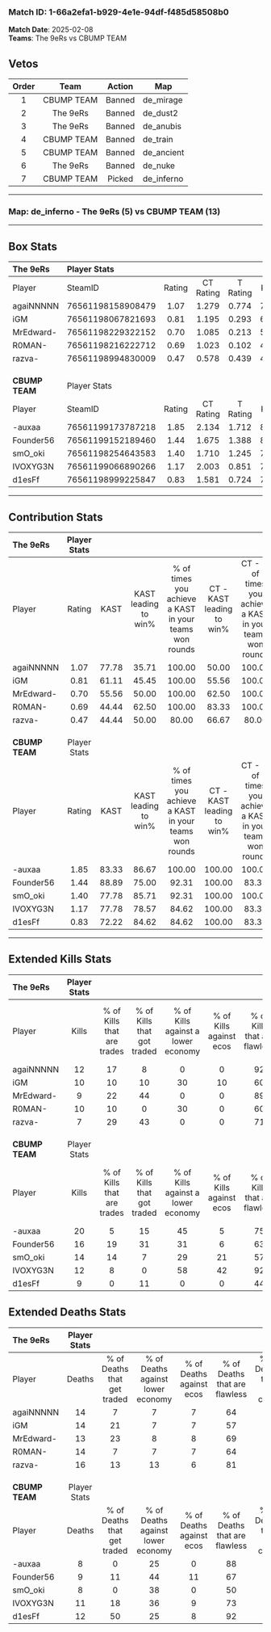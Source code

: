 ### Match ID: 1-66a2efa1-b929-4e1e-94df-f485d58508b0  
**Match Date**: 2025-02-08  
**Teams**: The 9eRs vs CBUMP TEAM  

## Vetos  

| Order | Team | Action | Map |
| :---: | :--: | :----: | --- |
| 1 | CBUMP TEAM | Banned | de_mirage |
| 2 | The 9eRs | Banned | de_dust2 |
| 3 | The 9eRs | Banned | de_anubis |
| 4 | CBUMP TEAM | Banned | de_train |
| 5 | CBUMP TEAM | Banned | de_ancient |
| 6 | The 9eRs | Banned | de_nuke |
| 7 | CBUMP TEAM | Picked | de_inferno |

---  

### **Map**: de_inferno - The 9eRs (5) vs CBUMP TEAM (13)  
---  

## Box Stats  

| **The 9eRs**   | Player Stats      |        |           |          |       |       |       |         |        |      |     |
| :- | :- | :-: | :-: | :-: | :-: | :-: | :-: | :-: | :-: | :-: | :-: |
| Player         | SteamID           | Rating | CT Rating | T Rating | KAST  |  ADR  | Kills | Assists | Deaths | K/D  | HS% |
| agaiNNNNN      | 76561198158908479 |  1.07  |   1.279   |  0.774   | 77.78 | 81.7  |  12   |    3    |   14   | 0.86 | 50  |
| iGM            | 76561198067821693 |  0.81  |   1.195   |  0.293   | 61.11 | 67.3  |  10   |    3    |   14   | 0.71 | 50  |
| MrEdward-      | 76561198229322152 |  0.70  |   1.085   |  0.213   | 55.56 | 54.1  |   9   |    3    |   13   | 0.69 | 44  |
| R0MAN-         | 76561198216222712 |  0.69  |   1.023   |  0.102   | 44.44 | 66.3  |  10   |    4    |   14   | 0.71 | 40  |
| razva-         | 76561198994830009 |  0.47  |   0.578   |  0.439   | 44.44 | 60.8  |   7   |    5    |   16   | 0.44 | 71  |
|                |                   |        |           |          |       |       |       |         |        |      |     |
|                |                   |        |           |          |       |       |       |         |        |      |     |
|                |                   |        |           |          |       |       |       |         |        |      |     |
| **CBUMP TEAM** | Player Stats      |        |           |          |       |       |       |         |        |      |     |
| Player         | SteamID           | Rating | CT Rating | T Rating | KAST  |  ADR  | Kills | Assists | Deaths | K/D  | HS% |
| -auxaa         | 76561199173787218 |  1.85  |   2.134   |  1.712   | 83.33 | 124.1 |  20   |   10    |   8    | 2.50 | 70  |
| Founder56      | 76561199152189460 |  1.44  |   1.675   |  1.388   | 88.89 | 68.7  |  16   |    1    |   9    | 1.78 | 25  |
| smO_oki        | 76561198254643583 |  1.40  |   1.710   |  1.245   | 77.78 | 90.9  |  14   |    8    |   8    | 1.75 | 71  |
| IVOXYG3N       | 76561199066890266 |  1.17  |   2.003   |  0.851   | 77.78 | 76.4  |  12   |    9    |   11   | 1.09 | 25  |
| d1esFf         | 76561198999225847 |  0.83  |   1.581   |  0.724   | 72.22 | 48.6  |   9   |    2    |   12   | 0.75 | 66  |
---  

## Contribution Stats  

| **The 9eRs**   | Player Stats |       |                      |                                                        |                           |                                                             |                          |                                                            |
| :- | :-: | :-: | :-: | :-: | :-: | :-: | :-: | :-: |
| Player         |    Rating    | KAST  | KAST leading to win% | % of times you achieve a KAST in your teams won rounds | CT - KAST leading to win% | CT - % of times you achieve a KAST in your teams won rounds | T - KAST leading to win% | T - % of times you achieve a KAST in your teams won rounds |
| agaiNNNNN      |     1.07     | 77.78 |        35.71         |                         100.00                         |           50.00           |                           100.00                            |           0.00           |                            0.00                            |
| iGM            |     0.81     | 61.11 |        45.45         |                         100.00                         |           55.56           |                           100.00                            |           0.00           |                            0.00                            |
| MrEdward-      |     0.70     | 55.56 |        50.00         |                         100.00                         |           62.50           |                           100.00                            |           0.00           |                            0.00                            |
| R0MAN-         |     0.69     | 44.44 |        62.50         |                         100.00                         |           83.33           |                           100.00                            |           0.00           |                            0.00                            |
| razva-         |     0.47     | 44.44 |        50.00         |                         80.00                          |           66.67           |                            80.00                            |           0.00           |                            0.00                            |
|                |              |       |                      |                                                        |                           |                                                             |                          |                                                            |
|                |              |       |                      |                                                        |                           |                                                             |                          |                                                            |
|                |              |       |                      |                                                        |                           |                                                             |                          |                                                            |
| **CBUMP TEAM** | Player Stats |       |                      |                                                        |                           |                                                             |                          |                                                            |
| Player         |    Rating    | KAST  | KAST leading to win% | % of times you achieve a KAST in your teams won rounds | CT - KAST leading to win% | CT - % of times you achieve a KAST in your teams won rounds | T - KAST leading to win% | T - % of times you achieve a KAST in your teams won rounds |
| -auxaa         |     1.85     | 83.33 |        86.67         |                         100.00                         |          100.00           |                           100.00                            |          77.78           |                           100.00                           |
| Founder56      |     1.44     | 88.89 |        75.00         |                         92.31                          |          100.00           |                            83.33                            |          63.64           |                           100.00                           |
| smO_oki        |     1.40     | 77.78 |        85.71         |                         92.31                          |          100.00           |                           100.00                            |          75.00           |                           85.71                            |
| IVOXYG3N       |     1.17     | 77.78 |        78.57         |                         84.62                          |          100.00           |                            83.33                            |          66.67           |                           85.71                            |
| d1esFf         |     0.83     | 72.22 |        84.62         |                         84.62                          |          100.00           |                            83.33                            |          75.00           |                           85.71                            |
---  

## Extended Kills Stats  

| **The 9eRs**   | Player Stats |                            |                            |                                    |                         |                              |                                 |                                       |                    |           |
| :- | :-: | :-: | :-: | :-: | :-: | :-: | :-: | :-: | :-: | :-: |
| Player         |    Kills     | % of Kills that are trades | % of Kills that got traded | % of Kills against a lower economy | % of Kills against ecos | % of Kills that are flawless | % of Kills that are close duels | % of Kills that are assisted by flash | Pistol Round Kills | AWP Kills |
| agaiNNNNN      |      12      |             17             |             8              |                 0                  |            0            |              92              |                0                |                   0                   |         0          |     2     |
| iGM            |      10      |             10             |             10             |                 30                 |           10            |              60              |                0                |                   0                   |         0          |     0     |
| MrEdward-      |      9       |             22             |             44             |                 0                  |            0            |              89              |                0                |                  11                   |         3          |     0     |
| R0MAN-         |      10      |             10             |             0              |                 30                 |            0            |              60              |                0                |                   0                   |         2          |     0     |
| razva-         |      7       |             29             |             43             |                 0                  |            0            |              71              |                0                |                   0                   |         0          |     0     |
|                |              |                            |                            |                                    |                         |                              |                                 |                                       |                    |           |
|                |              |                            |                            |                                    |                         |                              |                                 |                                       |                    |           |
|                |              |                            |                            |                                    |                         |                              |                                 |                                       |                    |           |
| **CBUMP TEAM** | Player Stats |                            |                            |                                    |                         |                              |                                 |                                       |                    |           |
| Player         |    Kills     | % of Kills that are trades | % of Kills that got traded | % of Kills against a lower economy | % of Kills against ecos | % of Kills that are flawless | % of Kills that are close duels | % of Kills that are assisted by flash | Pistol Round Kills | AWP Kills |
| -auxaa         |      20      |             5              |             15             |                 45                 |            5            |              75              |                0                |                   5                   |         0          |     4     |
| Founder56      |      16      |             19             |             31             |                 31                 |            6            |              63              |                6                |                   0                   |         0          |     0     |
| smO_oki        |      14      |             14             |             7              |                 29                 |           21            |              57              |               21                |                  14                   |         0          |     2     |
| IVOXYG3N       |      12      |             8              |             0              |                 58                 |           42            |              92              |                0                |                   8                   |         4          |     0     |
| d1esFf         |      9       |             0              |             11             |                 0                  |            0            |              44              |                0                |                  33                   |         0          |     4     |
## Extended Deaths Stats  

| **The 9eRs**   | Player Stats |                             |                                   |                          |                               |                            |                           |               |
| :- | :-: | :-: | :-: | :-: | :-: | :-: | :-: | :-: |
| Player         |    Deaths    | % of Deaths that get traded | % of Deaths against lower economy | % of Deaths against ecos | % of Deaths that are flawless | % of Deaths that are close | % of Deaths while blinded | Deaths to AWP |
| agaiNNNNN      |      14      |              7              |                 7                 |            7             |              64               |             14             |             7             |       0       |
| iGM            |      14      |             21              |                 7                 |            7             |              57               |             7              |            14             |       0       |
| MrEdward-      |      13      |             23              |                 8                 |            8             |              69               |             0              |             8             |       0       |
| R0MAN-         |      14      |              7              |                 7                 |            7             |              64               |             0              |            21             |       2       |
| razva-         |      16      |             13              |                13                 |            6             |              81               |             6              |             0             |       2       |
|                |              |                             |                                   |                          |                               |                            |                           |               |
|                |              |                             |                                   |                          |                               |                            |                           |               |
|                |              |                             |                                   |                          |                               |                            |                           |               |
| **CBUMP TEAM** | Player Stats |                             |                                   |                          |                               |                            |                           |               |
| Player         |    Deaths    | % of Deaths that get traded | % of Deaths against lower economy | % of Deaths against ecos | % of Deaths that are flawless | % of Deaths that are close | % of Deaths while blinded | Deaths to AWP |
| -auxaa         |      8       |              0              |                25                 |            0             |              88               |             0              |             0             |       0       |
| Founder56      |      9       |             11              |                44                 |            11            |              67               |             0              |             0             |       1       |
| smO_oki        |      8       |              0              |                38                 |            0             |              50               |             0              |            13             |       1       |
| IVOXYG3N       |      11      |             18              |                36                 |            9             |              73               |             0              |             0             |       2       |
| d1esFf         |      12      |             50              |                25                 |            8             |              92               |             0              |             0             |       1       |
